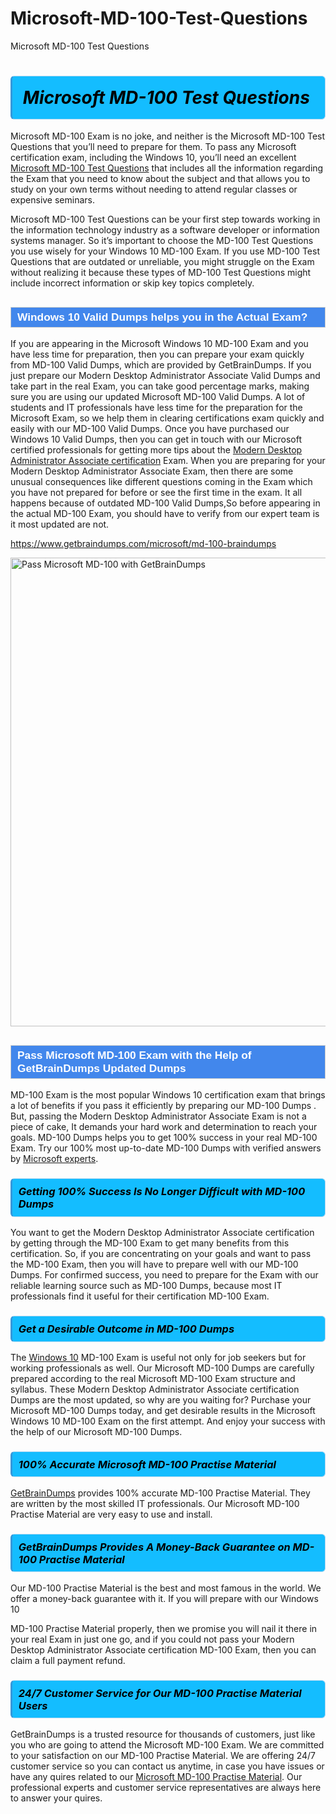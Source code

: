 # Microsoft-MD-100-Test-Questions
Microsoft MD-100 Test Questions
<h1><strong><span style="display: block; color: #000000; background: #14BDFF; border: 0.5px solid #AED6F1; border-left: 3px solid #3498DB; padding: .6em; border-radius: 6px;">                     <em>Microsoft MD-100 <span class="exam_variation">Test Questions</span> </em>                </span></strong>            </h1>                        <p>Microsoft MD-100 Exam is no joke, and neither is the Microsoft MD-100 <span class="exam_variation">Test Questions</span> that you’ll need to prepare for them. To pass any Microsoft certification exam,             including the Windows 10, you’ll need an excellent <a href="https://www.getbraindumps.com/microsoft/md-100-braindumps">Microsoft MD-100 <span class="exam_variation">Test Questions</span></a> that includes             all the information regarding the Exam that you need to know about the subject and that allows you to study on your own terms             without needing to attend regular classes or expensive seminars.</p>                        <p>Microsoft MD-100 <span class="exam_variation">Test Questions</span> can be your first step towards working in the information technology industry as a software developer or             information systems manager. So it’s important to choose the MD-100 <span class="exam_variation">Test Questions</span> you use wisely for your             Windows 10 MD-100 Exam. If you use MD-100 <span class="exam_variation">Test Questions</span>             that are outdated or unreliable, you might struggle on the Exam without realizing it because these types of MD-100 <span class="exam_variation">Test Questions</span>             might include incorrect information or skip key topics completely.</p>                        <h2 style="background: #4287ec; border: 1px solid #cccccc; padding: 5px 10px;">                <span style="color: #ffffff;">                    <span style="font-size: 11pt;">                        <span style="line-height: normal;">                            <span style="font-family: Calibri,sans-serif;">                                <strong>                                    <span style="font-size: 13.0pt;">Windows 10 <span class="exam_variation2">Valid Dumps</span> helps you in the Actual Exam?</span>                                </strong>                            </span>                        </span>                    </span>                </span>            </h2>                        <p>If you are appearing in the Microsoft Windows 10 MD-100 Exam and             you have less time for preparation, then you can prepare your exam quickly from MD-100 <span class="exam_variation2">Valid Dumps</span>, which are provided by GetBrainDumps.             If you just prepare our Modern Desktop Administrator Associate <span class="exam_variation2">Valid Dumps</span> and take part in the real Exam, you can take good percentage marks, making sure you are             using our updated Microsoft MD-100 <span class="exam_variation2">Valid Dumps</span>. A lot of students and IT professionals have less time for the preparation for the Microsoft Exam,             so we help them in clearing certifications exam quickly and easily with our MD-100 <span class="exam_variation2">Valid Dumps</span>. Once you have purchased our             Windows 10 <span class="exam_variation2">Valid Dumps</span>, then you can get in touch with our             Microsoft certified professionals for getting more tips about the <a href="https://www.getbraindumps.com/microsoft/modern-desktop-administrator-associate-braindumps.html">Modern Desktop Administrator Associate certification</a> Exam. When you are preparing for your              Modern Desktop Administrator Associate Exam, then there are some unusual consequences like different questions coming in the Exam which you have not prepared            for before or see the first time in the exam. It all happens because of outdated MD-100 <span class="exam_variation2">Valid Dumps</span>,So before appearing in the actual             MD-100 Exam, you should have to verify from our expert team is it most updated are not.</p>                        <p><a href="https://www.getbraindumps.com/microsoft/md-100-braindumps">https://www.getbraindumps.com/microsoft/md-100-braindumps</a></p>                        <p><a href="https://www.getbraindumps.com/"><img src="https://www.getbraindumps.com/images/get-updated-exam-questions-with-discount-getbraindumps.jpg" class="postImage" alt="Pass Microsoft MD-100 with GetBrainDumps" width="750"></a></p>                            <h2 style="background: #4287ec; border: 1px solid #cccccc; padding: 5px 10px;">                <span style="color: #ffffff;">                    <span style="font-size: 11pt;">                        <span style="line-height: normal;">                            <span style="font-family: Calibri,sans-serif;">                                <strong>                                    <span style="font-size: 13.0pt;">Pass Microsoft MD-100 Exam with the Help of GetBrainDumps Updated <span class="exam_variation3">Dumps</span></span>                                </strong>                            </span>                        </span>                    </span>                </span>            </h2>                        <p>MD-100 Exam is the most popular Windows 10 certification exam that brings a             lot of benefits if you pass it efficiently by preparing our MD-100 <span class="exam_variation3">Dumps</span> . But, passing the Modern Desktop Administrator Associate Exam is not a piece of cake,             It demands your hard work and determination to reach your goals. MD-100 <span class="exam_variation3">Dumps</span> helps you to get 100% success in your real MD-100 Exam.             Try our 100% most up-to-date MD-100 <span class="exam_variation3">Dumps</span> with verified answers by <a href="https://www.getbraindumps.com/microsoft-braindumps.html">Microsoft experts</a>.</p>                        <h3>                <strong>                    <span style="display: block; color: #000000; background: #14BDFF; border: 0.5px solid #AED6F1; border-left: 3px solid #3498DB; padding: .6em; border-radius: 6px;">                        <em>Getting 100% Success Is No Longer Difficult with MD-100 <span class="exam_variation3">Dumps</span></em>                    </span>                </strong>            </h3>                        <p>You want to get the Modern Desktop Administrator Associate certification by getting through the MD-100 Exam to get many benefits from this certification.             So, if you are concentrating on your goals and want to pass the MD-100 Exam, then you will have to prepare well with our MD-100 <span class="exam_variation3">Dumps</span>.             For confirmed success, you need to prepare for the Exam with our reliable learning source such as MD-100 <span class="exam_variation3">Dumps</span>, because most             IT professionals find it useful for their certification MD-100 Exam.</p>                        <h3>                <strong>                    <span style="display: block; color: #000000; background: #14BDFF; border: 0.5px solid #AED6F1; border-left: 3px solid #3498DB; padding: .6em; border-radius: 6px;">                        <em>Get a Desirable Outcome in MD-100 <span class="exam_variation3">Dumps</span></em>                    </span>                </strong>            </h3>                        <p>The <a href="https://www.getbraindumps.com/microsoft/md-100-braindumps">Windows 10</a> MD-100 Exam is useful not only for job seekers but             for working professionals as well. Our Microsoft MD-100 <span class="exam_variation3">Dumps</span> are carefully prepared according to the real Microsoft MD-100 Exam structure and syllabus.             These Modern Desktop Administrator Associate certification <span class="exam_variation3">Dumps</span> are the most updated, so why are you waiting for? Purchase your Microsoft MD-100 <span class="exam_variation3">Dumps</span> today,             and get desirable results in the Microsoft Windows 10 MD-100 Exam on the first attempt.             And enjoy your success with the help of our Microsoft MD-100 <span class="exam_variation3">Dumps</span>.</p>                        <h3>                <strong>                    <span style="display: block; color: #000000; background: #14BDFF; border: 0.5px solid #AED6F1; border-left: 3px solid #3498DB; padding: .6em; border-radius: 6px;">                        <em>100% Accurate Microsoft MD-100 <span class="exam_variation4">Practise Material</span></em>                    </span>                </strong>            </h3>                        <p><a href="https://www.getbraindumps.com/">GetBrainDumps</a> provides 100% accurate MD-100 <span class="exam_variation4">Practise Material</span>. They are written by the most skilled IT professionals.             Our Microsoft MD-100 <span class="exam_variation4">Practise Material</span> are very easy to use and install.</p>                        <h3>                <strong>                    <span style="display: block; color: #000000; background: #14BDFF; border: 0.5px solid #AED6F1; border-left: 3px solid #3498DB; padding: .6em; border-radius: 6px;">                        <em>GetBrainDumps Provides A Money-Back Guarantee on  MD-100 <span class="exam_variation4">Practise Material</span></em>                    </span>                </strong>            </h3>                        <p>Our MD-100 <span class="exam_variation4">Practise Material</span> is the best and most famous in the world. We offer a money-back guarantee with it.             If you will prepare with our Windows 10</p>            <p>MD-100 <span class="exam_variation4">Practise Material</span> properly, then we promise you will nail it there in your real Exam in just one go, and             if you could not pass your Modern Desktop Administrator Associate certification MD-100 Exam, then you can claim a full payment refund.</p>                        <h3>                <strong>                    <span style="display: block; color: #000000; background: #14BDFF; border: 0.5px solid #AED6F1; border-left: 3px solid #3498DB; padding: .6em; border-radius: 6px;">                        <em>24/7 Customer Service for Our MD-100 <span class="exam_variation4">Practise Material</span> Users</em>                    </span>                </strong>            </h3>                        <p>GetBrainDumps is a trusted resource for thousands of customers, just like you who are going to attend the Microsoft MD-100 Exam.             We are committed to your satisfaction on our MD-100 <span class="exam_variation4">Practise Material</span>. We are offering 24/7 customer service so you can contact us anytime,             in case you have issues or have any quires related to our <a href="https://www.getbraindumps.com/microsoft/md-100-braindumps">Microsoft MD-100 <span class="exam_variation4">Practise Material</span></a>. Our professional experts and customer service             representatives are always here to answer your quires.</p>                    
